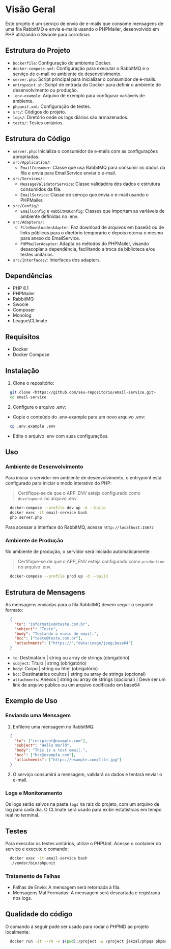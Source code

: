 # Visão Geral

Este projeto é um serviço de envio de e-mails que consome mensagens de uma fila RabbitMQ e envia e-mails usando o PHPMailer, desenvolvido em PHP utilizando o Swoole para corrotinas

## Estrutura do Projeto

- `Dockerfile`: Configuração do ambiente Docker.
- `docker-compose.yml`: Configuração para executar o RabbitMQ e o serviço de e-mail no ambiente de desenvolvimento.
- `server.php`: Script principal para inicializar o consumidor de e-mails.
- `entrypoint.sh`: Script de entrada do Docker para definir o ambiente de desenvolvimento ou produção.
- `.env-example`: Arquivo de exemplo para configurar variáveis de ambiente.
- `phpunit.xml`: Configuração de testes.
- `src/`: Códigos do projeto.
- `logs/`: Diretório onde os logs diários são armazenados.
- `tests/`: Testes unitários.

## Estrutura do Código

- `server.php`: Inicializa o consumidor de e-mails com as configurações apropriadas.
- `src/Application/`:
  - `EmailConsumer`: Classe que usa RabbitMQ para consumir os dados da fila e envia para EmailService enviar o e-mail.
- `src/Services/`:
  - `MessageValidatorService`: Classe validadora dos dados e estrutura consumidos da fila.
  - `EmailService`: Classe de serviço que envia o e-mail usando o PHPMailer.
- `src/Config/`:
  - `EmailConfig` e `RabbitMQConfig`: Classes que importam as variáveis de ambiente definidas no .env.
- `src/Adapters/`:
  - `FileDownloaderAdapter`: Faz download de arquivos em base64 ou de links públicos para o diretório temporário e depois retorna o mesmo para anexo do EmailService.
  - `PHPMailerAdapter`: Adapta os métodos do PHPMailer, visando desacoplar a dependência, facilitando a troca da biblioteca e/ou testes unitários.
- `src/Interfaces/`: Interfaces dos adapters.

## Dependências

- PHP 8.1
- PHPMailer
- RabbitMQ
- Swoole
- Composer
- Monolog
- League\CLImate

## Requisitos

- Docker
- Docker Compose

## Instalação

1. Clone o repositório:

```bash
  git clone <https://github.com/seu-repositorio/email-service.git>
  cd email-service
```

2. Configure o arquivo .env:

- Copie o conteúdo do .env-example para um novo arquivo .env:

```bash
  cp .env.example .env
```

- Edite o arquivo .env com suas configurações.

## Uso

### Ambiente de Desenvolvimento

Para iniciar o servidor em ambiente de desenvolvimento, o entrypoint está configurado para iniciar o modo interativo do PHP:

> Certifique-se de que o APP_ENV esteja configurado como `development` no arquivo .env.

```bash
  docker-compose --profile dev up -d --build
  docker exec -it email-service bash
  php server.php
```

Para acessar a interface do RabbitMQ, acesse `http://localhost:15672`

### Ambiente de Produção

No ambiente de produção, o servidor será iniciado automaticamente:

> Certifique-se de que o APP_ENV esteja configurado como `production` no arquivo .env.

```bash
  docker-compose --profile prod up -d --build
```

## Estrutura de Mensagens

As mensagens enviadas para a fila RabbitMQ devem seguir o seguinte formato:

```json
  {
    "to": "informativo@teste.com.br", 
    "subject": "Teste", 
    "body": "Testando o envio de email.", 
    "bcc": ["teste@teste.com.br"],
    "attachments": ["https://","data:image/jpeg;base64"]
  }
```

- `to`: Destinatário | string ou array de strings (obrigatório)
- `subject`: Título | string (obrigatório)
- `body`: Corpo | string ou html (obrigatório)
- `bcc`: Destinatários ocultos | string ou array de strings (opcional)
- `attachments`: Anexos | string ou array de strings (opcional) | Deve ser um link de arquivo público ou um arquivo codificado em base64

## Exemplo de Uso

### Enviando uma Mensagem

1. Enfileire uma mensagem no RabbitMQ:

```json
  {
    "to": ["recipient@example.com"],
    "subject": "Hello World",
    "body": "This is a test email.",
    "bcc": ["bcc@example.com"],
    "attachments": ["https://example.com/file.jpg"]
  }
```

2. O serviço consumirá a mensagem, validará os dados e tentará enviar o e-mail.

### Logs e Monitoramento

Os logs serão salvos na pasta `logs` na raiz do projeto, com um arquivo de log para cada dia. O CLImate será usado para exibir estatísticas em tempo real no terminal.

## Testes

Para executar os testes unitários, utilize o PHPUnit. Acesse o container do serviço e execute o comando:

```bash
  docker exec -it email-service bash
  ./vendor/bin/phpunit
```

### Tratamento de Falhas

- Falhas de Envio: A mensagem será retornada à fila.
- Mensagens Mal Formadas: A mensagem será descartada e registrada nos logs.

## Qualidade do código

O comando a seguir pode ser usado para rodar o PHPMD ao projeto localmente:

```bash
  docker run -it --rm -v $(pwd):/project -w /project jakzal/phpqa phpmd app text cleancode,codesize,controversial,design,naming,unusedcode
```
